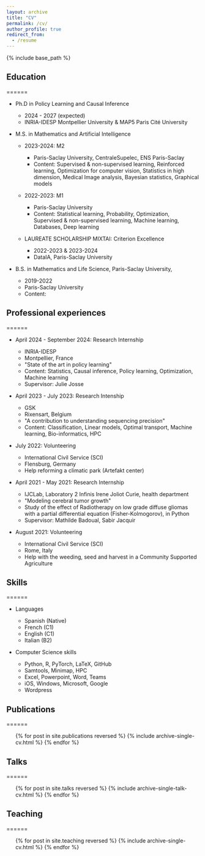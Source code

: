 ```yaml
---
layout: archive
title: "CV"
permalink: /cv/
author_profile: true
redirect_from:
  - /resume
---
```


{% include base_path %}

## Education
======
* Ph.D in Policy Learning and Causal Inference
  * 2024 - 2027 (expected)
  * INRIA-IDESP Montpellier University & MAP5 Paris Cité University

* M.S. in Mathematics and Artificial Intelligence
  * 2023-2024: M2 
    * Paris-Saclay University, CentraleSupelec, ENS Paris-Saclay
    * Content: Supervised & non-supervised learning, Reinforced learning, Optimization for computer vision, Statistics in high dimension, Medical Image analysis, Bayesian statistics, Graphical models
  * 2022-2023: M1
    * Paris-Saclay University
    * Content: Statistical learning, Probability, Optimization, Supervised & non-supervised learning, Machine learning, Databases, Deep learning

  * LAUREATE SCHOLARSHIP MIXTAI: Criterion Excellence 
    * 2022-2023 & 2023-2024
    * DataIA, Paris-Saclay University 

* B.S. in Mathematics and Life Science, Paris-Saclay University, 
  * 2019-2022
  * Paris-Saclay University
  * Content: 


## Professional experiences
======
* April 2024 - September 2024: Research Internship
  * INRIA-IDESP
  * Montpellier, France
  * "State of the art in policy learning"
  * Content: Statistics, Causal inference, Policy learning, Optimization, Machine learning
  * Supervisor: Julie Josse

* April 2023 - July 2023: Research Intenship
  * GSK 
  * Rixensart, Belgium
  * "A contribution to understanding sequencing precision"
  * Content: Classification, Linear models, Optimal transport, Machine learning, Bio-informatics, HPC

* July 2022: Volunteering 
  * International Civil Service (SCI)
  * Flensburg, Germany
  * Help reforming a climatic park (Artefakt center)

* April 2021 - May 2021: Research Internship
  * IJCLab, Laboratory 2 Infinis Irene Joliot Curie, health department
  * "Modeling cerebral tumor growth"
  * Study of the effect of Radiotherapy on low grade diffuse gliomas with a partial differential equation (Fisher-Kolmogorov), in Python
  * Supervisor: Mathilde Badoual, Sabir Jacquir

* August 2021: Volunteering 
  * International Civil Service (SCI)
  * Rome, Italy
  * Help with the weeding, seed and harvest in a Community Supported Agriculture
  
## Skills
======
* Languages
  * Spanish (Native)
  * French (C1)
  * English (C1)
  * Italian (B2)

* Computer Science skills
  * Python, R, PyTorch, LaTeX, GitHub
  * Samtools, Minimap, HPC
  * Excel, Powerpoint, Word, Teams
  * iOS, Windows, Microsoft, Google
  * Wordpress

## Publications
======
<ul>{% for post in site.publications reversed %}
    {% include archive-single-cv.html %}
  {% endfor %}</ul>
  
## Talks
======
  <ul>{% for post in site.talks reversed %}
    {% include archive-single-talk-cv.html  %}
  {% endfor %}</ul>
  
## Teaching
======
  <ul>{% for post in site.teaching reversed %}
    {% include archive-single-cv.html %}
  {% endfor %}</ul>